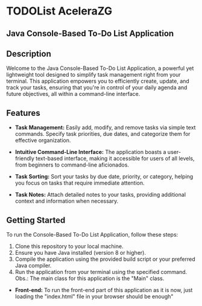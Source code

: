 # TODOList AceleraZG
## Java Console-Based To-Do List Application

## Description

Welcome to the Java Console-Based To-Do List Application, a powerful yet lightweight tool designed to simplify task management right from your terminal. This application empowers you to efficiently create, update, and track your tasks, ensuring that you're in control of your daily agenda and future objectives, all within a command-line interface.

## Features

- **Task Management:** Easily add, modify, and remove tasks via simple text commands. Specify task priorities, due dates, and categorize them for effective organization.

- **Intuitive Command-Line Interface:** The application boasts a user-friendly text-based interface, making it accessible for users of all levels, from beginners to command-line aficionados.

- **Task Sorting:** Sort your tasks by due date, priority, or category, helping you focus on tasks that require immediate attention.

- **Task Notes:** Attach detailed notes to your tasks, providing additional context and information when necessary.


## Getting Started

To run the Console-Based To-Do List Application, follow these steps:

1. Clone this repository to your local machine.
2. Ensure you have Java installed (version 8 or higher).
3. Compile the application using the provided build script or your preferred Java compiler.
4. Run the application from your terminal using the specified command. Obs.: The main class for this application is the "Main" class.

- **Front-end:** To run the front-end part of this application as it is now, just loading the "index.html" file in your browser should be enough"

